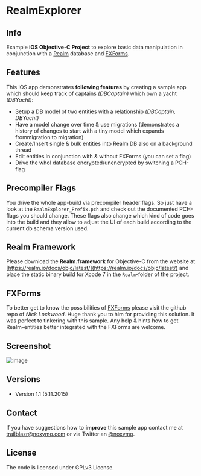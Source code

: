 # RealmExplorer
## Info
Example **iOS Objective-C Project** to explore basic data manipulation in conjunction with a [Realm](https://github.com/realm/realm-cocoa) database and [FXForms](https://github.com/nicklockwood/FXForms).

## Features
This iOS app demonstrates **following features** by creating a sample app which should keep track of captains *(DBCaptain)* which own a yacht *(DBYacht)*:

* Setup a DB model of two entities with a relationship *(DBCaptain, DBYacht)*
* Have a model change over time & use migrations (demonstrates a history of changes to start with a tiny model which expands frommigration to migration)
* Create/Insert single & bulk entities into Realm DB also on a background thread
* Edit entities in conjunction with & without FXForms (you can set a flag)
* Drive the whol database encrypted/unencrypted by switching a PCH-flag


## Precompiler Flags
You drive the whole app-build via precompiler header flags. So just have a look at the `RealmExplorer_Prefix.pch` and check out the documented PCH-flags you should change. These flags also change which kind of code goes into the build and they allow to adjust the UI of each build according to the current db schema version used.

## Realm Framework
Please download the **Realm.framework** for Objective-C from the website at [https://realm.io/docs/objc/latest/](https://realm.io/docs/objc/latest/) and place the static binary build for Xcode 7 in the `Realm`-folder of the project.

## FXForms
To better get to know the possibilities of [FXForms](https://github.com/nicklockwood/FXForms) please visit the github repo of *Nick Lockwood*. Huge thank you to him for providing this solution. It was perfect to tinkering with this sample. Any help & hints how to get Realm-entities better integrated with the FXForms are welcome.

## Screenshot
![image](http://www.noxymo.com/filespublic/realmexplorer.gif)

## Versions

* Version 1.1 (5.11.2015)

## Contact
If you have suggestions how to  **improve** this sample app contact me at  [trailblazr@noxymo.com](mailto:trailblazr@noxymo.com?subject=Feedback%20for%20RealmExplorer%20on%20Github) or via Twitter an [@noxymo](http://twitter.com/@noxymo).

## License
The code is licensed under GPLv3 License.